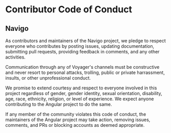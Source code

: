 # Contributor Code of Conduct
## Navigo

As contributors and maintainers of the Navigo project, we pledge to respect everyone who contributes by posting issues, updating documentation, submitting pull requests, providing feedback in comments, and any other activities.

Communication through any of Voyager's channels must be constructive and never resort to personal attacks, trolling, public or private harrassment, insults, or other unprofessional conduct.

We promise to extend courtesy and respect to everyone involved in this project regardless of gender, gender identity, sexual orientation, disability, age, race, ethnicity, religion, or level of experience. We expect anyone contributing to the Angular project to do the same.

If any member of the community violates this code of conduct, the maintainers of the Angular project may take action, removing issues, comments, and PRs or blocking accounts as deemed appropriate.
